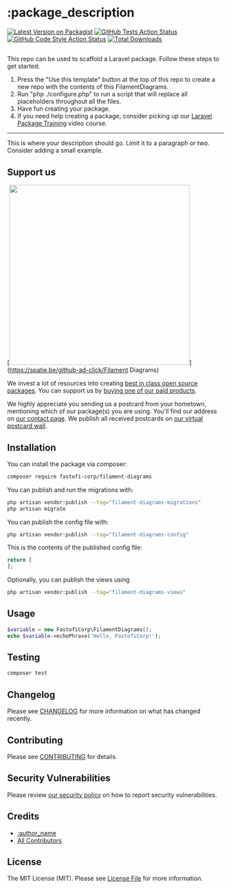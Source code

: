 # :package_description

[![Latest Version on Packagist](https://img.shields.io/packagist/v/fastofi-corp/filament-diagrams.svg?style=flat-square)](https://packagist.org/packages/fastofi-corp/filament-diagrams)
[![GitHub Tests Action Status](https://img.shields.io/github/actions/workflow/status/fastofi-corp/filament-diagrams/run-tests.yml?branch=main&label=tests&style=flat-square)](https://github.com/fastofi-corp/filament-diagrams/actions?query=workflow%3Arun-tests+branch%3Amain)
[![GitHub Code Style Action Status](https://img.shields.io/github/actions/workflow/status/fastofi-corp/filament-diagrams/fix-php-code-style-issues.yml?branch=main&label=code%20style&style=flat-square)](https://github.com/fastofi-corp/filament-diagrams/actions?query=workflow%3A"Fix+PHP+code+style+issues"+branch%3Amain)
[![Total Downloads](https://img.shields.io/packagist/dt/fastofi-corp/filament-diagrams.svg?style=flat-square)](https://packagist.org/packages/fastofi-corp/filament-diagrams)

## <!--delete-->

This repo can be used to scaffold a Laravel package. Follow these steps to get started:

1. Press the "Use this template" button at the top of this repo to create a new repo with the contents of this FilamentDiagrams.
2. Run "php ./configure.php" to run a script that will replace all placeholders throughout all the files.
3. Have fun creating your package.
4. If you need help creating a package, consider picking up our <a href="https://laravelpackage.training">Laravel Package Training</a> video course.

---

<!--/delete-->

This is where your description should go. Limit it to a paragraph or two. Consider adding a small example.

## Support us

[<img src="https://github-ads.s3.eu-central-1.amazonaws.com/Filament Diagrams.jpg?t=1" width="419px" />](https://spatie.be/github-ad-click/Filament Diagrams)

We invest a lot of resources into creating [best in class open source packages](https://spatie.be/open-source). You can support us by [buying one of our paid products](https://spatie.be/open-source/support-us).

We highly appreciate you sending us a postcard from your hometown, mentioning which of our package(s) you are using. You'll find our address on [our contact page](https://spatie.be/about-us). We publish all received postcards on [our virtual postcard wall](https://spatie.be/open-source/postcards).

## Installation

You can install the package via composer:

```bash
composer require fastofi-corp/filament-diagrams
```

You can publish and run the migrations with:

```bash
php artisan vendor:publish --tag="filament-diagrams-migrations"
php artisan migrate
```

You can publish the config file with:

```bash
php artisan vendor:publish --tag="filament-diagrams-config"
```

This is the contents of the published config file:

```php
return [
];
```

Optionally, you can publish the views using

```bash
php artisan vendor:publish --tag="filament-diagrams-views"
```

## Usage

```php
$variable = new FastofiCorp\FilamentDiagrams();
echo $variable->echoPhrase('Hello, FastofiCorp!');
```

## Testing

```bash
composer test
```

## Changelog

Please see [CHANGELOG](CHANGELOG.md) for more information on what has changed recently.

## Contributing

Please see [CONTRIBUTING](CONTRIBUTING.md) for details.

## Security Vulnerabilities

Please review [our security policy](../../security/policy) on how to report security vulnerabilities.

## Credits

-   [:author_name](https://github.com/:author_username)
-   [All Contributors](../../contributors)

## License

The MIT License (MIT). Please see [License File](LICENSE.md) for more information.
